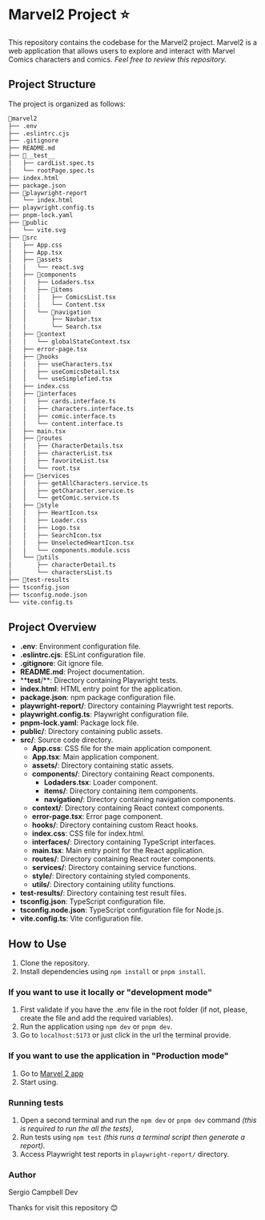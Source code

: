 # Marvel2 Project ⭐

This repository contains the codebase for the Marvel2 project. Marvel2 is a web application that allows users to explore and interact with Marvel Comics characters and comics. *Feel free to review this repository.*

## Project Structure

The project is organized as follows:

```bash
📁marvel2
├── .env
├── .eslintrc.cjs
├── .gitignore
├── README.md
├── 📁__test__
│   ├── cardList.spec.ts
│   └── rootPage.spec.ts
├── index.html
├── package.json
├── 📁playwright-report
│   └── index.html
├── playwright.config.ts
├── pnpm-lock.yaml
├── 📁public
│   └── vite.svg
├── 📁src
│   ├── App.css
│   ├── App.tsx
│   ├── 📁assets
│   │   └── react.svg
│   ├── 📁components
│   │   ├── Lodaders.tsx
│   │   ├── 📁items
│   │   │   ├── ComicsList.tsx
│   │   │   └── Content.tsx
│   │   └── 📁navigation
│   │       ├── Navbar.tsx
│   │       └── Search.tsx
│   ├── 📁context
│   │   └── globalStateContext.tsx
│   ├── error-page.tsx
│   ├── 📁hooks
│   │   ├── useCharacters.tsx
│   │   ├── useComicsDetail.tsx
│   │   └── useSimplefied.tsx
│   ├── index.css
│   ├── 📁interfaces
│   │   ├── cards.interface.ts
│   │   ├── characters.interface.ts
│   │   ├── comic.interface.ts
│   │   └── content.interface.ts
│   ├── main.tsx
│   ├── 📁routes
│   │   ├── CharacterDetails.tsx
│   │   ├── characterList.tsx
│   │   ├── favoriteList.tsx
│   │   └── root.tsx
│   ├── 📁services
│   │   ├── getAllCharacters.service.ts
│   │   ├── getCharacter.service.ts
│   │   └── getComic.service.ts
│   ├── 📁style
│   │   ├── HeartIcon.tsx
│   │   ├── Loader.css
│   │   ├── Logo.tsx
│   │   ├── SearchIcon.tsx
│   │   ├── UnselectedHeartIcon.tsx
│   │   └── components.module.scss
│   └── 📁utils
│       ├── characterDetail.ts
│       └── charactersList.ts
├── 📁test-results
├── tsconfig.json
├── tsconfig.node.json
└── vite.config.ts
```

## Project Overview

- **.env**: Environment configuration file.
- **.eslintrc.cjs**: ESLint configuration file.
- **.gitignore**: Git ignore file.
- **README.md**: Project documentation.
- ****test**/**: Directory containing Playwright tests.
- **index.html**: HTML entry point for the application.
- **package.json**: npm package configuration file.
- **playwright-report/**: Directory containing Playwright test reports.
- **playwright.config.ts**: Playwright configuration file.
- **pnpm-lock.yaml**: Package lock file.
- **public/**: Directory containing public assets.
- **src/**: Source code directory.
  - **App.css**: CSS file for the main application component.
  - **App.tsx**: Main application component.
  - **assets/**: Directory containing static assets.
  - **components/**: Directory containing React components.
    - **Lodaders.tsx**: Loader component.
    - **items/**: Directory containing item components.
    - **navigation/**: Directory containing navigation components.
  - **context/**: Directory containing React context components.
  - **error-page.tsx**: Error page component.
  - **hooks/**: Directory containing custom React hooks.
  - **index.css**: CSS file for index.html.
  - **interfaces/**: Directory containing TypeScript interfaces.
  - **main.tsx**: Main entry point for the React application.
  - **routes/**: Directory containing React router components.
  - **services/**: Directory containing service functions.
  - **style/**: Directory containing styled components.
  - **utils/**: Directory containing utility functions.
- **test-results/**: Directory containing test result files.
- **tsconfig.json**: TypeScript configuration file.
- **tsconfig.node.json**: TypeScript configuration file for Node.js.
- **vite.config.ts**: Vite configuration file.

## How to Use

1. Clone the repository.
2. Install dependencies using `npm install` or `pnpm install`.

### If you want to use it locally or "development mode"

  1. First validate if you have the .env file in the root folder (if not, please, create the file and add the required variables).
  2. Run the application using `npm dev` or `pnpm dev`.
  3. Go to `localhost:5173` or just click in the url the terminal provide.

### If you want to use the application in "Production mode"

  1. Go to [Marvel 2 app](https://marvel-swart-delta.vercel.app/)
  2. Start using.

### Running tests

1. Open a second terminal and run the `npm dev` or `pnpm dev` command *(this is required to run the all the tests)*,
2. Run tests using `npm test` *(this runs a terminal script then generate a report)*.
3. Access Playwright test reports in `playwright-report/` directory.

### Author

Sergio Campbell Dev

Thanks for visit this repository 😊
